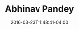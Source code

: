 ---
title: "Abhinav Pandey"
layout: posts
permalink: /blog-archive/
date: 2016-03-23T11:48:41-04:00
toc: true;
---